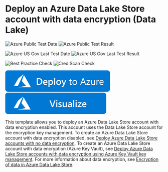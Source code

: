 # Deploy an Azure Data Lake Store account with data encryption (Data Lake)

![Azure Public Test Date](https://azurequickstartsservice.blob.core.windows.net/badges/101-data-lake-store-encryption-adls/PublicLastTestDate.svg)
![Azure Public Test Result](https://azurequickstartsservice.blob.core.windows.net/badges/101-data-lake-store-encryption-adls/PublicDeployment.svg)

![Azure US Gov Last Test Date](https://azurequickstartsservice.blob.core.windows.net/badges/101-data-lake-store-encryption-adls/FairfaxLastTestDate.svg)
![Azure US Gov Last Test Result](https://azurequickstartsservice.blob.core.windows.net/badges/101-data-lake-store-encryption-adls/FairfaxDeployment.svg)

![Best Practice Check](https://azurequickstartsservice.blob.core.windows.net/badges/101-data-lake-store-encryption-adls/BestPracticeResult.svg)
![Cred Scan Check](https://azurequickstartsservice.blob.core.windows.net/badges/101-data-lake-store-encryption-adls/CredScanResult.svg)

[![Deploy to Azure](https://raw.githubusercontent.com/Azure/azure-quickstart-templates/master/1-CONTRIBUTION-GUIDE/images/deploytoazure.svg?sanitize=true)](https://portal.azure.com/#create/Microsoft.Template/uri/https%3A%2F%2Fraw.githubusercontent.com%2FAzure%2Fazure-quickstart-templates%2Fmaster%2F101-data-lake-store-encryption-a%2Fazuredeploy.json)
[![Visualize](https://raw.githubusercontent.com/Azure/azure-quickstart-templates/master/1-CONTRIBUTION-GUIDE/images/visualizebutton.svg?sanitize=true)](http://armviz.io/#/?load=https%3A%2F%2Fraw.githubusercontent.com%2FAzure%2Fazure-quickstart-templates%2Fmaster%2F101-data-lake-store-encryption-a%2Fazuredeploy.json)

This template allows you to deploy an Azure Data Lake Store account with data encryption enabled. This account uses the Data Lake Store account for the encryption key management. To create an Azure Data Lake Store account with data encryption disabled, see [Deploy Azure Data Lake Store accounts with no data encryption](https://azure.microsoft.com/resources/templates/101-data-lake-store-no-encryption/). To create an Azure Data Lake Store account with data encryption (Azure Key Vault), see [Deploy Azure Data Lake Store accounts with data encryption using Azure Key Vault key management](https://azure.microsoft.com/resources/templates/101-data-lake-store-encryption-key-vault/). For more information about data encryption, see [Encryption of data in Azure Data Lake Store](https://docs.microsoft.com/azure/data-lake-store/data-lake-store-encryption).


